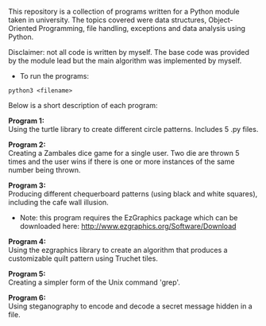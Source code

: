 This repository is a collection of programs written for a Python module taken in university. The topics covered were data structures, Object-Oriented Programming, file handling, exceptions and data analysis using Python. <br>

Disclaimer: not all code is written by myself. The base code was provided by the module lead but the main algorithm was implemented by myself. 

* To run the programs:
```shell script
python3 <filename>
```

Below is a short description of each program:

**Program 1:** <br>
Using the turtle library to create different circle patterns. Includes 5 .py files. 

**Program 2:** <br>
Creating a Zambales dice game for a single user. Two die are thrown 5 times and the user wins if there is one or more instances of the same number being thrown. 

**Program 3:** <br>
Producing different chequerboard patterns (using black and white squares), including the cafe wall illusion. 

* Note: this program requires the EzGraphics package which can be downloaded here: http://www.ezgraphics.org/Software/Download

**Program 4:** <br>
Using the ezgraphics library to create an algorithm that produces a customizable quilt pattern using Truchet tiles. 

**Program 5:** <br>
Creating a simpler form of the Unix command 'grep'.

**Program 6:** <br>
Using steganography to encode and decode a secret message hidden in a file. 
